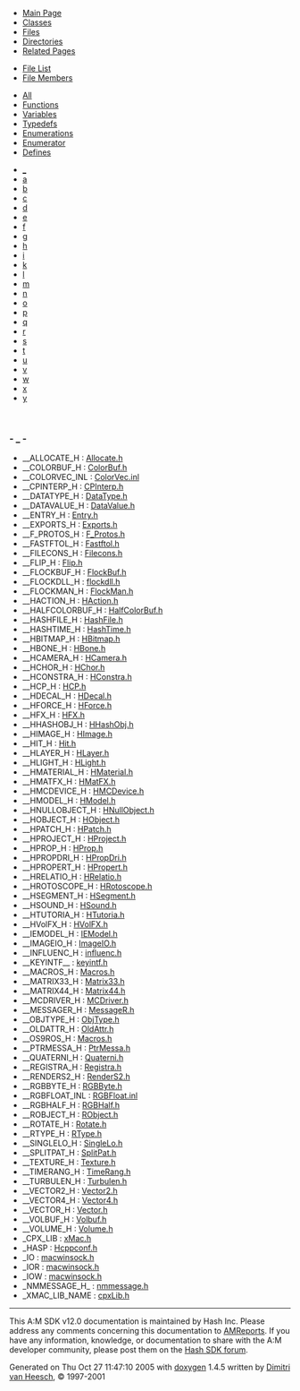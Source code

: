 <div class="tabs">

- [Main Page](index.md)
- [Classes](annotated.md)
- <span id="current">[Files](files.md)</span>
- [Directories](dirs.md)
- [Related Pages](pages.md)

</div>

<div class="tabs">

- [File List](files.md)
- <span id="current">[File Members](globals.md)</span>

</div>

<div class="tabs">

- [All](globals.md)
- [Functions](globals_func.md)
- [Variables](globals_vars.md)
- [Typedefs](globals_type.md)
- [Enumerations](globals_enum.md)
- [Enumerator](globals_eval.md)
- <span id="current">[Defines](globals_defs.md)</span>

</div>

<div class="tabs">

- <span id="current">[\_](globals_defs.md#index__)</span>
- [a](globals_defs_0x61.md#index_a)
- [b](globals_defs_0x62.md#index_b)
- [c](globals_defs_0x63.md#index_c)
- [d](globals_defs_0x64.md#index_d)
- [e](globals_defs_0x65.md#index_e)
- [f](globals_defs_0x66.md#index_f)
- [g](globals_defs_0x67.md#index_g)
- [h](globals_defs_0x68.md#index_h)
- [i](globals_defs_0x69.md#index_i)
- [k](globals_defs_0x6b.md#index_k)
- [l](globals_defs_0x6c.md#index_l)
- [m](globals_defs_0x6d.md#index_m)
- [n](globals_defs_0x6e.md#index_n)
- [o](globals_defs_0x6f.md#index_o)
- [p](globals_defs_0x70.md#index_p)
- [q](globals_defs_0x71.md#index_q)
- [r](globals_defs_0x72.md#index_r)
- [s](globals_defs_0x73.md#index_s)
- [t](globals_defs_0x74.md#index_t)
- [u](globals_defs_0x75.md#index_u)
- [v](globals_defs_0x76.md#index_v)
- [w](globals_defs_0x77.md#index_w)
- [x](globals_defs_0x78.md#index_x)
- [y](globals_defs_0x79.md#index_y)

</div>

 

### <span id="index__" class="anchor">- \_ -</span>

- \_\_ALLOCATE_H : <a href="Allocate_8h.md#2cf59dcb1875526cff6cd24b80ea43aa" class="el">Allocate.h</a>
- \_\_COLORBUF_H : <a href="ColorBuf_8h.md#760ed0c169bbae9fdba9b884170d3748" class="el">ColorBuf.h</a>
- \_\_COLORVEC_INL : <a href="ColorVec_8inl.md#9b9ba72839db5ed52f132b64a5e82b28" class="el">ColorVec.inl</a>
- \_\_CPINTERP_H : <a href="CPInterp_8h.md#03229d6a04af4cd238f81bddedb57adb" class="el">CPInterp.h</a>
- \_\_DATATYPE_H : <a href="DataType_8h.md#d1f562fc7dac263eb29028ab449301a4" class="el">DataType.h</a>
- \_\_DATAVALUE_H : <a href="DataValue_8h.md#17fe0c8d12106c8826c604504bc2bcbf" class="el">DataValue.h</a>
- \_\_ENTRY_H : <a href="Entry_8h.md#1c863887ecc0188c1d099cd2304d9c48" class="el">Entry.h</a>
- \_\_EXPORTS_H : <a href="Exports_8h.md#f202b140a1331f109d212ad25c0ae3fb" class="el">Exports.h</a>
- \_\_F_PROTOS_H : <a href="F__Protos_8h.md#f34e99315c65f79e715718f0ffa4c2d1" class="el">F_Protos.h</a>
- \_\_FASTFTOL_H : <a href="Fastftol_8h.md#49994175a1a0a86b3fe8e0293c44c209" class="el">Fastftol.h</a>
- \_\_FILECONS_H : <a href="Filecons_8h.md#a70afd4577b1ebfc331e21236c9b05ee" class="el">Filecons.h</a>
- \_\_FLIP_H : <a href="Flip_8h.md#4df1e2e6c815ffa45250dfcee14c3b20" class="el">Flip.h</a>
- \_\_FLOCKBUF_H : <a href="FlockBuf_8h.md#f53a12fa8fbf94b8f72409b4c545832c" class="el">FlockBuf.h</a>
- \_\_FLOCKDLL_H : <a href="flockdll_8h.md#8dd26afba1a7a73c10d5d7d4eeaac6de" class="el">flockdll.h</a>
- \_\_FLOCKMAN_H : <a href="FlockMan_8h.md#10df0789d8fd89e30e35017cfb8a7942" class="el">FlockMan.h</a>
- \_\_HACTION_H : <a href="HAction_8h.md#9acb0a7bd603a926649d118f0383d95e" class="el">HAction.h</a>
- \_\_HALFCOLORBUF_H : <a href="HalfColorBuf_8h.md#a3c3a36ca00f82673f9a916cf01f79f7" class="el">HalfColorBuf.h</a>
- \_\_HASHFILE_H : <a href="HashFile_8h.md#d142546a7ec56c2939aef41af92b1df0" class="el">HashFile.h</a>
- \_\_HASHTIME_H : <a href="HashTime_8h.md#1c598d473ca17339ef8b810382a1e9ab" class="el">HashTime.h</a>
- \_\_HBITMAP_H : <a href="HBitmap_8h.md#713ae8be67c77948e5bf53d1f2699154" class="el">HBitmap.h</a>
- \_\_HBONE_H : <a href="HBone_8h.md#6c4ca9c1d0d5ab9e78ea8d37077fb2ef" class="el">HBone.h</a>
- \_\_HCAMERA_H : <a href="HCamera_8h.md#bcd1f6d0c74cc38924c644b3c1c5586d" class="el">HCamera.h</a>
- \_\_HCHOR_H : <a href="HChor_8h.md#1aa0e4cc4e11efc49acc734af8f1903c" class="el">HChor.h</a>
- \_\_HCONSTRA_H : <a href="HConstra_8h.md#341a99a8ce6b86b9b2430f112fadd2d9" class="el">HConstra.h</a>
- \_\_HCP_H : <a href="HCP_8h.md#447366f2ca9c1db3bba7499b16f688e5" class="el">HCP.h</a>
- \_\_HDECAL_H : <a href="HDecal_8h.md#860b4a07761a62c1c86458292c0877a9" class="el">HDecal.h</a>
- \_\_HFORCE_H : <a href="HForce_8h.md#3718143c4b470fa18ac2d6df04a028a9" class="el">HForce.h</a>
- \_\_HFX_H : <a href="HFX_8h.md#edb02691bfc2bb6265ef484ee72dcc76" class="el">HFX.h</a>
- \_\_HHASHOBJ_H : <a href="HHashObj_8h.md#7055cd58556177dbae63e2f1fbf502f8" class="el">HHashObj.h</a>
- \_\_HIMAGE_H : <a href="HImage_8h.md#e4cbfaa39322cba53dfa0d4e744d6706" class="el">HImage.h</a>
- \_\_HIT_H : <a href="Hit_8h.md#68db3b0604788e62e99ef6245cc81aeb" class="el">Hit.h</a>
- \_\_HLAYER_H : <a href="HLayer_8h.md#cb55bf36af0b86c4e49e7b94664ba72c" class="el">HLayer.h</a>
- \_\_HLIGHT_H : <a href="HLight_8h.md#268bfe283ac0de1280fb33d717d4caec" class="el">HLight.h</a>
- \_\_HMATERIAL_H : <a href="HMaterial_8h.md#5a26a8ecad781d892aad716e6cb8dd7e" class="el">HMaterial.h</a>
- \_\_HMATFX_H : <a href="HMatFX_8h.md#06bda8793f99c0757559dad99f298d6a" class="el">HMatFX.h</a>
- \_\_HMCDEVICE_H : <a href="HMCDevice_8h.md#c17b0af6aad769a497ee4fe1d86540ab" class="el">HMCDevice.h</a>
- \_\_HMODEL_H : <a href="HModel_8h.md#69c21558c6c02555654181b7bec83ca8" class="el">HModel.h</a>
- \_\_HNULLOBJECT_H : <a href="HNullObject_8h.md#36fde3e523a5f9bf898a5b06a2078588" class="el">HNullObject.h</a>
- \_\_HOBJECT_H : <a href="HObject_8h.md#734dc48b3dcebe82ac9d8531c84400a7" class="el">HObject.h</a>
- \_\_HPATCH_H : <a href="HPatch_8h.md#437d16ee727cdf33bb3bc2e8be2a5822" class="el">HPatch.h</a>
- \_\_HPROJECT_H : <a href="HProject_8h.md#dac4627c1d27820c349793eb91862919" class="el">HProject.h</a>
- \_\_HPROP_H : <a href="HProp_8h.md#7990ed19e8f451be4be434bd136f5508" class="el">HProp.h</a>
- \_\_HPROPDRI_H : <a href="HPropDri_8h.md#6f39533cbfe9af374a317c1f185327fd" class="el">HPropDri.h</a>
- \_\_HPROPERT_H : <a href="HPropert_8h.md#d938806ab39711f97d944da8f47ecb78" class="el">HPropert.h</a>
- \_\_HRELATIO_H : <a href="HRelatio_8h.md#82aca4d8bdf520b136f21edd84155b91" class="el">HRelatio.h</a>
- \_\_HROTOSCOPE_H : <a href="HRotoscope_8h.md#75981634328eecef4d74a805e8b1c89b" class="el">HRotoscope.h</a>
- \_\_HSEGMENT_H : <a href="HSegment_8h.md#a1f008ed927a3bc653a3d0d0ff192cb0" class="el">HSegment.h</a>
- \_\_HSOUND_H : <a href="HSound_8h.md#24d7e69a053516cbeffeec18a1c422e8" class="el">HSound.h</a>
- \_\_HTUTORIA_H : <a href="HTutoria_8h.md#5dc9188e74a33c26dbfefb8b2c46ebc9" class="el">HTutoria.h</a>
- \_\_HVolFX_H : <a href="HVolFX_8h.md#7da4fdea2ba96e5bdeb47f13736c72b8" class="el">HVolFX.h</a>
- \_\_IEMODEL_H : <a href="IEModel_8h.md#a9642b807852d389ac4d6ce03dd31f13" class="el">IEModel.h</a>
- \_\_IMAGEIO_H : <a href="ImageIO_8h.md#7780a97afc3c6197bcc4d952960c04dc" class="el">ImageIO.h</a>
- \_\_INFLUENC_H : <a href="influenc_8h.md#731fdd11bed504eb5ef05f075106f69d" class="el">influenc.h</a>
- \_\_KEYINTF\_\_ : <a href="keyintf_8h.md#b666223becc6e7d3b160ccd529714334" class="el">keyintf.h</a>
- \_\_MACROS_H : <a href="Macros_8h.md#cfd007269cf70c4227e2e733cd9e8636" class="el">Macros.h</a>
- \_\_MATRIX33_H : <a href="Matrix33_8h.md#68cbd0ecb92c2fab58f7f339ac339cf1" class="el">Matrix33.h</a>
- \_\_MATRIX44_H : <a href="Matrix44_8h.md#79840fbb5e1d9ff4fa893c229ca902f3" class="el">Matrix44.h</a>
- \_\_MCDRIVER_H : <a href="MCDriver_8h.md#5aa3da19fae76ecdfc48c47d248dd8b7" class="el">MCDriver.h</a>
- \_\_MESSAGER_H : <a href="MessageR_8h.md#dc7eaee8bbc089cc6744c7003d5119e0" class="el">MessageR.h</a>
- \_\_OBJTYPE_H : <a href="ObjType_8h.md#11bf90926b0ca5e1b89f7ae9182eb417" class="el">ObjType.h</a>
- \_\_OLDATTR_H : <a href="OldAttr_8h.md#53013a5834ef3b5a648c63bd5646b092" class="el">OldAttr.h</a>
- \_\_OS9ROS_H : <a href="Macros_8h.md#5fc5e255045de6ee86047f56ba211a51" class="el">Macros.h</a>
- \_\_PTRMESSA_H : <a href="PtrMessa_8h.md#150409db34f9a485e644fbdcd7878895" class="el">PtrMessa.h</a>
- \_\_QUATERNI_H : <a href="Quaterni_8h.md#5ded92490cedb87bbeaed9f7dec95a84" class="el">Quaterni.h</a>
- \_\_REGISTRA_H : <a href="Registra_8h.md#010c15800e8aa583955cab31d7d2e49e" class="el">Registra.h</a>
- \_\_RENDERS2_H : <a href="RenderS2_8h.md#b928872797099cd379005dd24f887fae" class="el">RenderS2.h</a>
- \_\_RGBBYTE_H : <a href="RGBByte_8h.md#1ff6f82704f985593c5aa6e76142f424" class="el">RGBByte.h</a>
- \_\_RGBFLOAT_INL : <a href="RGBFloat_8inl.md#10952c811576fc0fded26c82ad13d6b4" class="el">RGBFloat.inl</a>
- \_\_RGBHALF_H : <a href="RGBHalf_8h.md#cd4ef8bf34653aa77bfee1c07e8b990a" class="el">RGBHalf.h</a>
- \_\_ROBJECT_H : <a href="RObject_8h.md#3dfa23e7a89b52bf151c49567a6fc216" class="el">RObject.h</a>
- \_\_ROTATE_H : <a href="Rotate_8h.md#e51e7496beb4bffac9c5fd06949b5257" class="el">Rotate.h</a>
- \_\_RTYPE_H : <a href="RType_8h.md#a4e7ee88cdd99e72adc1c01d6dd504c0" class="el">RType.h</a>
- \_\_SINGLELO_H : <a href="SingleLo_8h.md#1c534b29336e43079ebf27984794a39a" class="el">SingleLo.h</a>
- \_\_SPLITPAT_H : <a href="SplitPat_8h.md#af303cc976d39bc17d6686b4602be197" class="el">SplitPat.h</a>
- \_\_TEXTURE_H : <a href="Texture_8h.md#e3e1f4e413da3b0cc8360e9fd685211b" class="el">Texture.h</a>
- \_\_TIMERANG_H : <a href="TimeRang_8h.md#1992d39972f9772bfa56dcdfa3a3d5ad" class="el">TimeRang.h</a>
- \_\_TURBULEN_H : <a href="Turbulen_8h.md#eb1dd4a82e19b88c4b5d174dfec4ac4f" class="el">Turbulen.h</a>
- \_\_VECTOR2_H : <a href="Vector2_8h.md#8e55dc975a6de67138563bbdde6ccf7c" class="el">Vector2.h</a>
- \_\_VECTOR4_H : <a href="Vector4_8h.md#a822d4ee60f9080157151dec603f51b6" class="el">Vector4.h</a>
- \_\_VECTOR_H : <a href="Vector_8h.md#37c5a5e8893164cbc88fb70a1091dafb" class="el">Vector.h</a>
- \_\_VOLBUF_H : <a href="Volbuf_8h.md#ae899479865470c51c270934b8a653ed" class="el">Volbuf.h</a>
- \_\_VOLUME_H : <a href="Volume_8h.md#8c0dd588555bb11d2c5718e91f1e4cca" class="el">Volume.h</a>
- \_CPX_LIB : <a href="xMac_8h.md#8b6b863089b8d510e0aed08ecb63ffde" class="el">xMac.h</a>
- \_HASP : <a href="Hcppconf_8h.md#5985a8744ad38e6605db9d9bcacf59f7" class="el">Hcppconf.h</a>
- \_IO : <a href="macwinsock_8h.md#a3281dba0c426d503ce29a429e02b63c" class="el">macwinsock.h</a>
- \_IOR : <a href="macwinsock_8h.md#100fea1d7a14c57851ecf035f47a6cef" class="el">macwinsock.h</a>
- \_IOW : <a href="macwinsock_8h.md#77575278163d69413263c36c1c28573c" class="el">macwinsock.h</a>
- \_NMMESSAGE_H\_ : <a href="nmmessage_8h.md#e90892939c61bf79f8f2894af07d1845" class="el">nmmessage.h</a>
- \_XMAC_LIB_NAME : <a href="cpxLib_8h.md#d3a3237c35eea610b36b31875463c512" class="el">cpxLib.h</a>

------------------------------------------------------------------------

<span class="small">This A:M SDK v12.0 documentation is maintained by Hash Inc. Please address any comments concerning this documentation to [AMReports](http://www.hash.com/reports). If you have any information, knowledge, or documentation to share with the A:M developer community, please post them on the [Hash SDK forum](http://www.hash.com/forums/index.php?showforum=11).</span>

Generated on Thu Oct 27 11:47:10 2005 with [<span class="image placeholder" original-image-src="doxygen.png" original-image-title="" height="45" width="100" align="middle" border="0">doxygen</span>](http://www.doxygen.org/index.html) 1.4.5 written by [Dimitri van Heesch](mailto:dimitri@stack.nl), © 1997-2001
